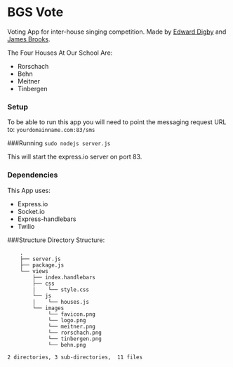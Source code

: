 # BGS Vote
Voting App for inter-house singing competition. Made by [Edward Digby](http://twitter.com/ejdigby) and [James Brooks](http://twitter.com/jamesbrks).


The Four Houses At Our School Are:
 - Rorschach
 - Behn
 - Meitner
 - Tinbergen


### Setup
To be able to run this app you will need to point the messaging request URL to: `yourdomainname.com:83/sms`

###Running
 	`sudo nodejs server.js`

 This will start the express.io server on port 83.

### Dependencies
This App uses:
 - Express.io
 - Socket.io
 - Express-handlebars
 - Twilio

###Structure
Directory Structure:
```	
	.
	├── server.js
	├── package.js
	└── views
	    ├── index.handlebars
	    ├── css
	    |    └── style.css
	    └── js
	    |    └── houses.js	  
	    └── images  
			 └── favicon.png
			 └── logo.png
			 └── meitner.png
			 └── rorschach.png
			 └── tinbergen.png
	         └── behn.png	

2 directories, 3 sub-directories,  11 files
```
